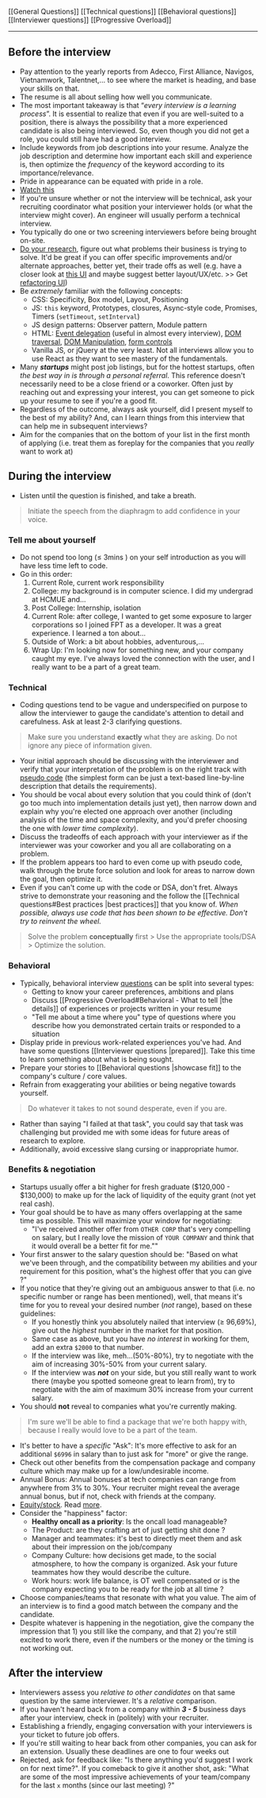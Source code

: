 [[General Questions]]
[[Technical questions]]
[[Behavioral questions]]
[[Interviewer questions]]
[[Progressive Overload]]

---

## Before the interview
- Pay attention to the yearly reports from Adecco, First Alliance, Navigos, Vietnamwork, Talentnet,... to see where the market is heading, and base your skills on that.
- The resume is all about selling how well you communicate.
- The most important takeaway is that “*every interview is a learning process*”. It is essential to realize that even if you are well-suited to a position, there is always the possibility that a more experienced candidate is also being interviewed. So, even though you did not get a role, you could still have had a good interview.
- Include keywords from job descriptions into your resume. Analyze the job description and determine how important each skill and experience is, then optimize the *frequency* of the keyword according to its importance/relevance.
- Pride in appearance can be equated with pride in a role.
- [Watch this](https://www.youtube.com/watch?v=IInaPtwdNCQ)
- If you're unsure whether or not the interview will be technical, ask your recruiting coordinator what position your interviewer holds (or what the interview might cover). An engineer will usually perform a technical interview.
- You typically do one or two screening interviewers before being brought on-site.
- [Do your research](https://www.experis.com/en/insights/articles/2021/05/25/20-tips-for-great-job-interviews), figure out what problems their business is trying to solve. It'd be great if you can offer specific improvements and/or alternate approaches, better yet, their trade offs as well (e.g. have a closer look at [this UI](https://peeba.com/hk/en/) and maybe suggest better layout/UX/etc. >> Get [refactoring UI](https://www.refactoringui.com/?ref=biblidev.fr))
- Be _extremely_ familiar with the following concepts:
	- CSS: Specificity, Box model, Layout, Positioning
	- JS: `this` keyword, Prototypes, closures, Async-style code, Promises, Timers (`setTimeout`, `setInterval`)
	- JS design patterns: Observer pattern, Module pattern
	- HTML: [Event delegation](https://www.frontendinterviewhandbook.com/javascript-questions#explain-event-delegation) (useful in almost every interview), [DOM traversal](https://javascript.info/dom-navigation), [DOM Manipulation](https://www.javascripttutorial.net/javascript-dom), [form controls](https://javascript.info/forms-controls)
	- Vanilla JS, or jQuery at the very least. Not all interviews allow you to use React as they want to see mastery of the fundamentals.
- Many ***startups*** might post job listings, but for the hottest startups, often *the best way in is through a personal referral*. This reference doesn't necessarily need to be a close friend or a coworker. Often just by reaching out and expressing your interest, you can get someone to pick up your resume to see if you're a good fit.
- Regardless of the outcome, always ask yourself, did I present myself to the best of my ability? And, can I learn things from this interview that can help me in subsequent interviews?
- Aim for the companies that on the bottom of your list in the first month of applying (i.e. treat them as foreplay for the companies that you *really* want to work at)

## During the interview
- Listen until the question is finished, and take a breath.
> Initiate the speech from the diaphragm to add confidence in your voice.

### Tell me about yourself
- Do not spend too long ($\leqslant$ 3mins ) on your self introduction as you will have less time left to code.
- Go in this order: 
	1. Current Role, current work responsibility
	2. College: my background is in computer science. I did my undergrad at HCMUE and...
	3. Post College: Internship, isolation
	4. Current Role: after college, I wanted to get some exposure to larger corporations so I joined FPT as a developer. It was a great experience. I learned a ton about...
	5. Outside of Work: a bit about hobbies, adventurous,...
	6. Wrap Up: I'm looking now for something new, and your company caught my eye. I've always loved the connection with the user, and I really want to be a part of a great team.

### Technical
- Coding questions tend to be vague and underspecified on purpose to allow the interviewer to gauge the candidate's attention to detail and carefulness. Ask at least 2-3 clarifying questions.
> Make sure you understand **exactly** what they are asking. Do not ignore any piece of information given.
- Your initial approach should be discussing with the interviewer and verify that your interpretation of the problem is on the right track with [pseudo code](https://www.interviewkickstart.com/learn/how-to-write-pseudocode) (the simplest form can be just a text-based line-by-line description that details the requirements). 
- You should be vocal about every solution that you could think of (don't go too much into implementation details just yet), then narrow down and explain why you're elected one approach over another (including analysis of the time and space complexity, and you'd prefer choosing the one with *lower time complexity*).
- Discuss the tradeoffs of each approach with your interviewer as if the interviewer was your coworker and you all are collaborating on a problem.
- If the problem appears too hard to even come up with pseudo code, walk through the brute force solution and look for areas to narrow down the goal, then optimize it.
- Even if you can't come up with the code or DSA, don't fret. Always strive to demonstrate your reasoning and the follow the [[Technical questions#Best practices |best practices]] that you know of. *When possible, always use code that has been shown to be effective. Don't try to reinvent the wheel.*
> Solve the problem **conceptually** first > Use the appropriate tools/DSA > Optimize the solution.

### Behavioral
- Typically, behavioral interview [questions](https://www.techinterviewhandbook.org/behavioral-interview-questions) can be split into several types:
	- Getting to know your career preferences, ambitions and plans
	- Discuss [[Progressive Overload#Behavioral - What to tell |the details]] of experiences or projects written in your resume
	- "Tell me about a time where you" type of questions where you describe how you demonstrated certain traits or responded to a situation
- Display pride in previous work-related experiences you've had. And have some questions [[Interviewer questions |prepared]]. Take this time to learn something about what is being sought.
- Prepare your stories to [[Behavioral questions |showcase fit]] to the company's culture / core values.
- Refrain from exaggerating your abilities or being negative towards yourself.
> Do whatever it takes to not sound desperate, even if you are.
- Rather than saying "I failed at that task", you could say that task was challenging but provided me with some ideas for future areas of research to explore.
- Additionally, avoid excessive slang cursing or inappropriate humor.

### Benefits & negotiation
- Startups usually offer a bit higher for fresh graduate ($120,000 - $130,000) to make up for the lack of liquidity of the equity grant (not yet real cash).
- Your goal should be to have as many offers overlapping at the same time as possible. This will maximize your window for negotiating:
	- "I've received another offer from `OTHER CORP` that's very compelling on salary, but I really love the mission of `YOUR COMPANY` and think that it would overall be a better fit for me.""
- Your first answer to the salary question should be: "Based on what we've been through, and the compatibility between my abilities and your requirement for this position, what's the highest offer that you can give ?"
- If you notice that they're giving out an ambiguous answer to that (i.e. no specific number or range has been mentioned), well, that means it's time for you to reveal your desired number (*not* range), based on these guidelines:
	- If you honestly think you absolutely nailed that interview ($\geqslant$ 96,69%), give out the *highest* number in the market for that position.
	- Same case as above, but you have *no interest* in working for them, add an extra `$2000` to that number.
	- If the interview was like, meh...(50%-80%), try to negotiate with the aim of increasing 30%-50% from your current salary.
	- If the interview was ***not*** on your side, but you still really want to work there (maybe you spotted someone great to learn from), try to negotiate with the aim of maximum 30% increase from your current salary.
- You should **not** reveal to companies what you're currently making.
> I'm sure we'll be able to find a package that we're both happy with, because I really would love to be a part of the team.
- It's better to have a *specific* "Ask": It's more effective to ask for an additional  `$6996`  in salary than to just ask for "more" or give the range.
- Check out other benefits from the compensation package and company culture which may make up for a low/undesirable income.  
- Annual Bonus: Annual bonuses at tech companies can range from anywhere from 3% to 30%. Your recruiter might reveal the average annual bonus, but if not, check with friends at the company.
- [Equity/stock](https://github.com/jlevy/og-equity-compensation). Read [more](https://gist.github.com/yossorion/4965df74fd6da6cdc280ec57e83a202d).
- Consider the "happiness" factor: 
	- **Healthy oncall as a priority**: Is the oncall load manageable?
	- The Product: are they crafting art of just getting shit done ?
	- Manager and teammates: it's best to directly meet them and ask about their impression on the job/company
	- Company Culture: how decisions get made, to the social atmosphere, to how the company is organized. Ask your future teammates how they would describe the culture.
	- Work hours: work life balance, is OT well compensated or is the company expecting you to be ready for the job at all time ? 
- Choose companies/teams that resonate with what you value. The aim of an interview is to find a good match between the company and the candidate.
- Despite whatever is happening in the negotiation, give the company the impression that 1) you still like the company, and that 2) you're still excited to work there, even if the numbers or the money or the timing is not working out.

## After the interview
- Interviewers assess you *relative to other candidates* on that same question by the same interviewer. It's a *relative* comparison.
- If you haven't heard back from a company within ***3 - 5*** business days after your interview, check in (politely) with your recruiter.
- Establishing a friendly, engaging conversation with your interviewers is your ticket to future job offers.
- If you're still waiting to hear back from other companies, you can ask for an extension. Usually these deadlines are one to four weeks out
- Rejected, ask for feedback like: "Is there anything you'd suggest I work on for next time?". If you comeback to give it another shot, ask: "What are some of the most impressive achievements of your team/company for the last `x` months (since our last meeting) ?"